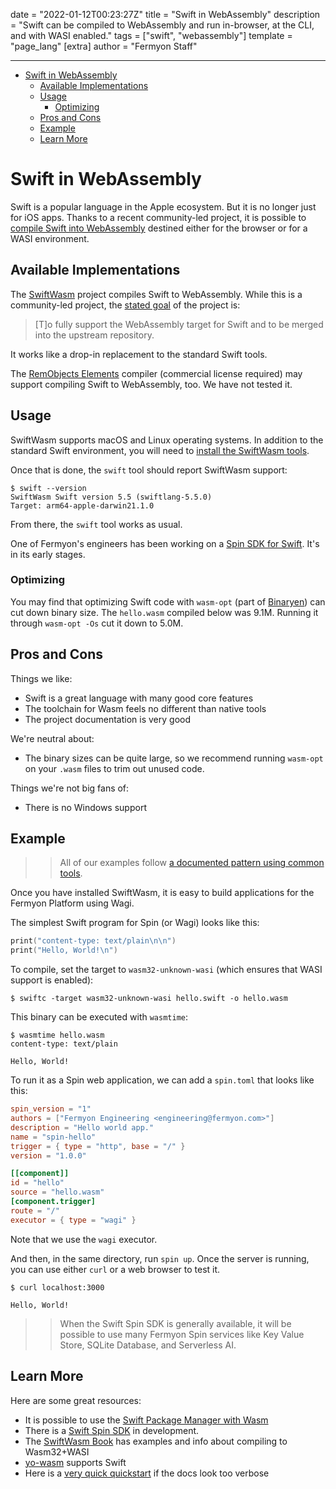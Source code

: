 date = "2022-01-12T00:23:27Z"
title = "Swift in WebAssembly"
description = "Swift can be compiled to WebAssembly and run in-browser, at the CLI, and with WASI enabled."
tags = ["swift", "webassembly"]
template = "page_lang"
[extra]
author = "Fermyon Staff"

---

- [Swift in WebAssembly](#swift-in-webassembly)
  - [Available Implementations](#available-implementations)
  - [Usage](#usage)
    - [Optimizing](#optimizing)
  - [Pros and Cons](#pros-and-cons)
  - [Example](#example)
  - [Learn More](#learn-more)

# Swift in WebAssembly

Swift is a popular language in the Apple ecosystem.
But it is no longer just for iOS apps.
Thanks to a recent community-led project, it is possible to [compile Swift into WebAssembly](https://swiftwasm.org/)
destined either for the browser or for a WASI environment.

## Available Implementations

The [SwiftWasm](https://swiftwasm.org/) project compiles Swift to WebAssembly. While this is a community-led project, the [stated goal](https://book.swiftwasm.org/index.html) of the project is:

> [T]o fully support the WebAssembly target for Swift and to be merged into the upstream repository.

It works like a drop-in replacement to the standard Swift tools.

The [RemObjects Elements](https://www.elementscompiler.com/elements/) compiler (commercial license required) may support compiling Swift to WebAssembly, too. We have not tested it.

## Usage

SwiftWasm supports macOS and Linux operating systems. In addition to the standard Swift environment, you will need to [install the SwiftWasm tools](https://book.swiftwasm.org/getting-started/setup.html).

Once that is done, the `swift` tool should report SwiftWasm support:

```
$ swift --version
SwiftWasm Swift version 5.5 (swiftlang-5.5.0)
Target: arm64-apple-darwin21.1.0
```

From there, the `swift` tool works as usual.

One of Fermyon's engineers has been working on a [Spin SDK for Swift](https://github.com/endocrimes/swiftwasm-test). It's in its early stages.

### Optimizing

You may find that optimizing Swift code with `wasm-opt` (part of [Binaryen](https://github.com/WebAssembly/binaryen)) can cut down binary size. The `hello.wasm` compiled below was 9.1M. Running it through `wasm-opt -Os` cut it down to 5.0M.

## Pros and Cons

Things we like:

- Swift is a great language with many good core features
- The toolchain for Wasm feels no different than native tools
- The project documentation is very good

We're neutral about:

- The binary sizes can be quite large, so we recommend running `wasm-opt` on your `.wasm` files to trim out unused code.

Things we're not big fans of:

- There is no Windows support

## Example

>> All of our examples follow [a documented pattern using common tools](/wasm-languages/about-examples).

Once you have installed SwiftWasm, it is easy to build applications for the Fermyon Platform using Wagi.

The simplest Swift program for Spin (or Wagi) looks like this:

```swift
print("content-type: text/plain\n\n")
print("Hello, World!\n")
```

To compile, set the target to `wasm32-unknown-wasi` (which ensures that WASI support is enabled):

```console
$ swiftc -target wasm32-unknown-wasi hello.swift -o hello.wasm
```

This binary can be executed with `wasmtime`:

```console
$ wasmtime hello.wasm
content-type: text/plain

Hello, World!
```

To run it as a Spin web application, we can add a `spin.toml` that looks like this:

```toml
spin_version = "1"
authors = ["Fermyon Engineering <engineering@fermyon.com>"]
description = "Hello world app."
name = "spin-hello"
trigger = { type = "http", base = "/" }
version = "1.0.0"

[[component]]
id = "hello"
source = "hello.wasm"
[component.trigger]
route = "/"
executor = { type = "wagi" }
```

Note that we use the `wagi` executor.

And then, in the same directory, run `spin up`. Once the server is running, you can use either `curl` or a web browser to test it.

```console
$ curl localhost:3000                                       

Hello, World!
```

>> When the Swift Spin SDK is generally available, it will be possible to use many Fermyon Spin services like Key Value Store, SQLite Database, and Serverless AI.

## Learn More

Here are some great resources:

- It is possible to use the [Swift Package Manager with Wasm](https://book.swiftwasm.org/getting-started/swift-package.html)
- There is a [Swift Spin SDK](https://github.com/endocrimes/swiftwasm-test) in development.
- The [SwiftWasm Book](https://book.swiftwasm.org/) has examples and info about compiling to Wasm32+WASI
- [yo-wasm](https://github.com/deislabs/yo-wasm) supports Swift
- Here is a [very quick quickstart](https://betterprogramming.pub/get-started-with-swift-for-webassembly-on-macos-with-swiftwasm-5d588a086120) if the docs look too verbose
